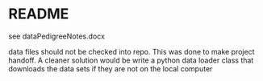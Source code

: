 # README

see dataPedigreeNotes.docx 

data files should not be checked into repo. This was done to make project handoff. A cleaner solution would be write a python data loader class that downloads the data sets if they are not on the local computer


